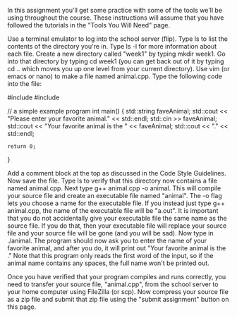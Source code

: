 In this assignment you'll get some practice with some of the tools we'll be using throughout the course.  These instructions will assume that you have followed the tutorials in the "Tools You Will Need" page.

Use a terminal emulator to log into the school server (flip).  Type ls to list the contents of the directory you're in.  Type ls -l for more information about each file.  Create a new directory called "week1" by typing mkdir week1.  Go into that directory by typing cd week1 (you can get back out of it by typing cd .. which moves you up one level from your current directory).  Use vim (or emacs or nano) to make a file named animal.cpp.  Type the following code into the file:

#include <iostream>
#include <string>

// a simple example program
int main()
{
    std::string faveAnimal;
    std::cout << "Please enter your favorite animal." << std::endl;
    std::cin >> faveAnimal;
    std::cout << "Your favorite animal is the " << faveAnimal;
    std::cout << "." << std::endl;    
    
    return 0;
}

Add a comment block at the top as discussed in the Code Style Guidelines.  Now save the file.  Type ls to verify that this directory now contains a file named animal.cpp.  Next type g++ animal.cpp -o animal.  This will compile your source file and create an executable file named "animal".  The -o flag lets you choose a name for the executable file.  If you instead just type g++ animal.cpp, the name of the executable file will be "a.out".  It is important that you do not accidentally give your executable file the same name as the source file.  If you do that, then your executable file will replace your source file and your source file will be gone (and you will be sad).  Now type in ./animal.  The program should now ask you to enter the name of your favorite animal, and after you do, it will print out "Your favorite animal is the <whatever you typed>."  Note that this program only reads the first word of the input, so if the animal name contains any spaces, the full name won't be printed out.

Once you have verified that your program compiles and runs correctly, you need to transfer your source file, "animal.cpp", from the school server to your home computer using FileZilla (or scp).  Now compress your source file as a zip file and submit that zip file using the "submit assignment" button on this page.
